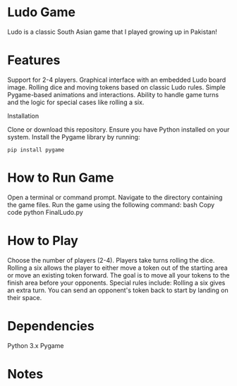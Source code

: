 # Ludo Game

Ludo is a classic South Asian game that I played growing up in Pakistan! 

# Features

Support for 2-4 players.
Graphical interface with an embedded Ludo board image.
Rolling dice and moving tokens based on classic Ludo rules.
Simple Pygame-based animations and interactions.
Ability to handle game turns and the logic for special cases like rolling a six.

Installation

Clone or download this repository.
Ensure you have Python installed on your system.
Install the Pygame library by running:
```
pip install pygame
```

# How to Run Game

Open a terminal or command prompt.
Navigate to the directory containing the game files.
Run the game using the following command:
bash
Copy code
python FinalLudo.py

# How to Play

Choose the number of players (2-4).
Players take turns rolling the dice.
Rolling a six allows the player to either move a token out of the starting area or move an existing token forward.
The goal is to move all your tokens to the finish area before your opponents.
Special rules include:
Rolling a six gives an extra turn.
You can send an opponent's token back to start by landing on their space.

# Dependencies

Python 3.x
Pygame

# Notes
